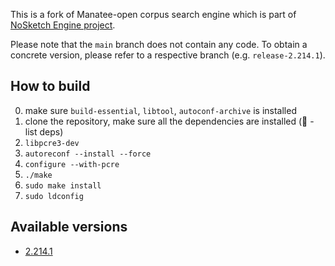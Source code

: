 This is a fork of Manatee-open corpus search engine which is part of [NoSketch Engine project](https://nlp.fi.muni.cz/trac/noske).

Please note that the `main` branch does not contain any code. To obtain a concrete version,
please refer to a respective branch (e.g. `release-2.214.1`).

## How to build

0. make sure `build-essential`, `libtool`, `autoconf-archive` is installed
1. clone the repository, make sure all the dependencies are installed (:construction: - list deps)
2.   `libpcre3-dev`
3. `autoreconf --install --force`
4. `configure --with-pcre`
5. `./make`
6. `sudo make install`
7. `sudo ldconfig`

## Available versions

* [2.214.1](https://github.com/czcorpus/manatee-open/tree/release-2.214.1)
